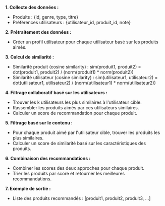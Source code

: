 **1. Collecte des données :** 
   - Produits : {id, genre, type, titre}
   - Préférences utilisateurs : {utilisateur_id, produit_id, note}

**2. Prétraitement des données :**
   - Créer un profil utilisateur pour chaque utilisateur basé sur les produits aimés.

**3. Calcul de similarité :**
   - Similarité produit (cosine similarity) :
     sim(produit1, produit2) = dot(produit1, produit2) / (norm(produit1) * norm(produit2))
   - Similarité utilisateur (cosine similarity) :
     sim(utilisateur1, utilisateur2) = dot(utilisateur1, utilisateur2) / (norm(utilisateur1) * norm(utilisateur2))

**4. Filtrage collaboratif basé sur les utilisateurs :**
   - Trouver les k utilisateurs les plus similaires à l'utilisateur cible.
   - Rassembler les produits aimés par ces utilisateurs similaires.
   - Calculer un score de recommandation pour chaque produit.

**5. Filtrage basé sur le contenu :**
   - Pour chaque produit aimé par l'utilisateur cible, trouver les produits les plus similaires.
   - Calculer un score de similarité basé sur les caractéristiques des produits.

**6. Combinaison des recommandations :**
   - Combiner les scores des deux approches pour chaque produit.
   - Trier les produits par score et retourner les meilleures recommandations.

**7. Exemple de sortie :**
   - Liste des produits recommandés : [produit1, produit2, produit3, ...]